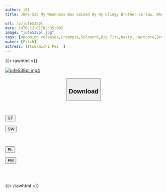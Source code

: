 ```yaml
---
author: j91
title: JUFE-538 My Weakness Was Seized By My Clingy Brother-in-law, Who Always Looked At Me As If He Was Licking Me. Mei Itsukaichi, A Sexy Meat Urinal NTR That Makes Me Climax Over And Over Again With Aphrodisiacs And Teasing Play.

url: /v/jufe538pl
date: 1970-12-01T02:35:00Z
image: "jufe538pl.jpg"
tags: [Upcoming releases,Creampie,Solowork,Big Tits,Nasty, Hardcore,Drug,Cuckold	 ]
maker: [Fitch]
actress: [Itsukaichi Mei  ]
---
```



{{< rawhtml >}}

<div class="video" data-videoid="pending_link.html">
    <a href="javascript:;">
        <img src="/v/jufe538pl/jufe538pl.jpg" width="WIDTH" height="HEIGHT" alt="jufe538pl.mp4" loading="lazy">
    </a>
</div>

<script type="text/javascript" src="https://j91.asia/asset/on-demand-pend.js"></script>

<br>
  <link rel="stylesheet" href="https://j91.asia/asset/bs5.css">
  
  <center>
  <button class="btn btn-primary" type="button" data-bs-toggle="collapse" data-bs-target=".multi-collapse" aria-expanded="false" aria-controls="multiCollapseExample1 multiCollapseExample2"><h2>Download</h2></button></center>
</p>
<div class="row">
  <div class="col">
    <div class="collapse multi-collapse" id="multiCollapseExample1">
      <div class="card card-body">
	      	      <br>
<div class="buttons">  
<p><a href="https://j91.asia/pending_link.html" target="_blank"><button class="btn-hover color-3"><i class="fa fa-download"></i> ST</button></a></p>
<p><a href="https://j91.asia/pending_link.html" target="_blank"><button class="btn-hover color-2"><i class="fa fa-download"></i> SW</button></a></p></div>
    </div>
  </div>
</div>
  <div class="col">
    <div class="collapse multi-collapse" id="multiCollapseExample2">
      <div class="card card-body">
	      <br>
<div class="buttons">
<p><a href="https://j91.asia/pending_link.html" target="_blank"><button class="btn-hover color-9"><i class="fa fa-download"></i> FL</button></a></p>
<p><a href="https://j91.asia/pending_link.html" target="_blank"><button class="btn-hover color-8"><i class="fa fa-download"></i> FM</button></a></p></div>
<br><br>
      </div>
    </div>
  </div>
</div>

{{< /rawhtml >}}